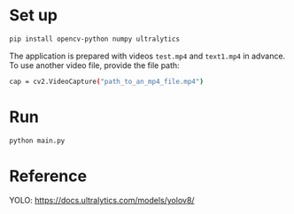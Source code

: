 # Set up

```bash
pip install opencv-python numpy ultralytics
```

The application is prepared with videos `test.mp4` and `text1.mp4` in advance. To use another video file, provide the file path:

```bash
cap = cv2.VideoCapture("path_to_an_mp4_file.mp4")
```

# Run

```bash
python main.py
```

# Reference
YOLO: https://docs.ultralytics.com/models/yolov8/ 

